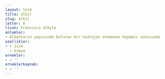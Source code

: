 ```yaml
---
layout: term
title: alkil
slug: alkil
letter: A
lisan: Fransızca alkyle
anlamlar:
- Alkanların yapısında bulunan bir hidrojen atomunun kopması sonucunda oluşan köklerin genel adı
ozellikler:
- - isim
  - kimya
ornekler:
- - ''
orneklerkaynak:
- - ''
---
```

